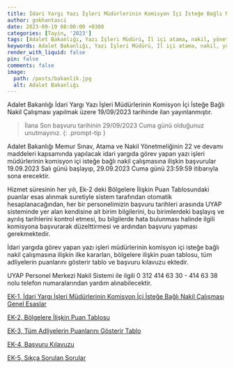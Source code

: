 ```yaml
---
title: İdari Yargı Yazı İşleri Müdürlerinin Komisyon İçi İsteğe Bağlı Nakil Çalışması
author: gokhantasci
date: 2023-09-19 08:00:00 +0300
categories: [Tayin, '2023']
tags: [Adalet Bakanlığı, Yazı İşleri Müdürü, İl içi atama, nakil, yönetmelik, havuz tayin, adliyeci]
keywords: Adalet Bakanlığı, Yazı İşleri Müdürü, İl içi atama, nakil, yönetmelik, havuz tayin, adliyeci
render_with_liquid: false
pin: false
comments: false
image:
  path: /posts/bakanlik.jpg
  alt: Adalet Bakanlığı
---
```


Adalet Bakanlığı İdari Yargı Yazı İşleri Müdürlerinin Komisyon İçi İsteğe Bağlı Nakil Çalışması yapılmak üzere 19/09/2023 tarihinde ilan yayınlanmıştır.

> İlana Son başvuru tarihinin 29/09/2023 Cuma günü olduğunuz unutmayınız.
{: .prompt-tip }

Adalet Bakanlığı Memur Sınav, Atama ve Nakil Yönetmeliğinin 22 ve devamı maddeleri kapsamında yapılacak idari yargıda görev yapan yazı işleri müdürlerinin komisyon içi isteğe bağlı nakil çalışmasına ilişkin başvurular 19.09.2023 Salı günü başlayıp, 29.09.2023 Cuma günü 23:59:59 itibarıyla sona erecektir.

Hizmet süresinin her yılı, Ek-2 deki Bölgelere İlişkin Puan Tablosundaki puanlar esas alınmak suretiyle sistem tarafından otomatik hesaplanacağından, her bir personelimizin başvuru tarihleri arasında UYAP sisteminde yer alan kendisine ait birim bilgilerini, bu birimlerdeki başlayış ve ayrılış tarihlerini kontrol etmesi, bu bilgilerde hata bulunması halinde ilgili komisyona başvurarak düzelttirmesi ve ardından başvuru yapması gerekmektedir.

İdari yargıda görev yapan yazı işleri müdürlerinin komisyon içi isteğe bağlı nakil çalışmasına ilişkin ilke kararları, bölgelere ilişkin puan tablosu, tüm adliyelerin puanlarını gösterir tablo ve başvuru kılavuzu ektedir.

UYAP Personel Merkezi Nakil Sistemi ile ilgili 0 312 414 63 30 - 414 63 38 nolu telefon numaralarından yardım alınabilecektir.


[EK-1, İdari Yargı İşleri Müdürlerinin Komisyon İçi İsteğe Bağlı Nakil Çalışması Genel Esaslar](https://pgm.adalet.gov.tr/Resimler/SayfaDokuman/18092023234236%C4%B0dari%20Yarg%C4%B1%20Yaz%C4%B1%20%C4%B0%C5%9Fleri%20M%C3%BCd%C3%BCrlerinin%20Komisyon%20%C4%B0%C3%A7i%20%C4%B0ste%C4%9Fe%20Ba%C4%9Fl%C4%B1%20Nakil%20%C3%87al%C4%B1%C5%9Fmas%C4%B1.pdf)

[EK-2, Bölgelere İlişkin Puan Tablosu](https://pgm.adalet.gov.tr/Resimler/SayfaDokuman/18092023234245Ek-2-B%C3%B6lgelere%20%C4%B0li%C5%9Fkin%20Puan%20Tablosu.pdf)

[EK-3, Tüm Adliyelerin Puanlarını Gösterir Tablo](https://pgm.adalet.gov.tr/Resimler/SayfaDokuman/19092023000948Ek-3-T%C3%BCm%20Adliyelerin%20Puanlar%C4%B1n%C4%B1%20G%C3%B6sterir%20Tablo.pdf)

[EK-4, Başvuru Kılavuzu](https://pgm.adalet.gov.tr/Resimler/SayfaDokuman/18092023234301Ek-4-Ba%C5%9Fvuru%20K%C4%B1lavuzu.pdf)

[EK-5, Sıkça Sorulan Sorular](https://pgm.adalet.gov.tr/Resimler/SayfaDokuman/18092023234308Ek-5-S%C4%B1k%C3%A7a%20Sorular%20Sorular.pdf)
